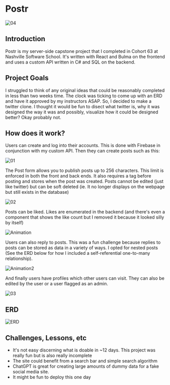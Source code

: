 # Postr

![04](https://github.com/cullenruscin/postr/assets/120587966/339c1e16-955a-4a0c-a405-4b95af31db65)

## Introduction
Postr is my server-side capstone project that I completed in Cohort 63 at Nashville Software School. It's written
with React and Bulma on the frontend and uses a custom API written in C# and SQL on the backend.

## Project Goals
I struggled to think of any original ideas that could be reasonably completed in less than two weeks time. 
The clock was ticking to come up with an ERD and have it approved by my instructors ASAP. So, I decided to
make a twitter clone. I thought it would be fun to disect what twitter is, why it was designed the way it was
and possibly, visualize how it could be designed better? Okay probably not.

## How does it work?
Users can create and log into their accounts. This is done with Firebase in conjunction with my custom API. Then they can create posts such as this:

![01](https://github.com/cullenruscin/postr/assets/120587966/7b44e868-b0ff-4b89-b9fd-4386e50a21f8)

The Post form allows you to publish posts up to 256 characters. This limit is enforced in both the front and back ends. It also requires a tag before posting and stores when the post was created.
Posts cannot be edited (just like twitter) but can be soft deleted (ie. It no longer displays on the webpage but still exists in the database)

![02](https://github.com/cullenruscin/postr/assets/120587966/4f71824e-ff6d-4695-b5f0-1f5112462a07)

Posts can be liked. Likes are enumerated in the backend (and there's even a component that shows the like count but I removed it because it looked silly by itself)

![Animation](https://github.com/cullenruscin/postr/assets/120587966/106e1c5f-5f9f-4269-97a0-686f130affb1)

Users can also reply to posts. This was a fun challenge because replies to posts can be stored as data in a variety of ways. I opted for nested posts (See the ERD below for how I included a self-referential one-to-many relationship).

![Animation2](https://github.com/cullenruscin/postr/assets/120587966/e33e5ee6-e56d-4344-b927-7b815526a89a)

And finally users have profiles which other users can visit. They can also be edited by the user or a user flagged as an admin.

![03](https://github.com/cullenruscin/postr/assets/120587966/a6c6d7dc-6a93-4a6d-b6aa-b0c156a67f7c)

## ERD

![ERD](https://github.com/cullenruscin/postr/assets/120587966/ded29774-1816-4776-842c-e0cc6f7070c3)

## Challenges, Lessons, etc

- It's not easy discerning what is doable in ~12 days. This project was really fun but is also really incomplete
- The site could benefit from a search bar and simple search algorithm
- ChatGPT is great for creating large amounts of dummy data for a fake social media site.
- It might be fun to deploy this one day
